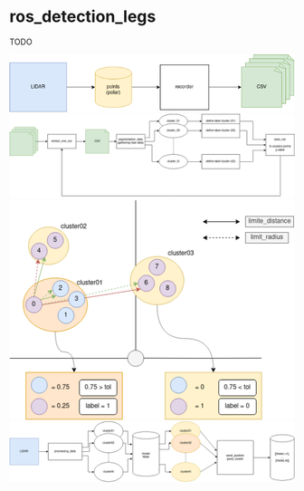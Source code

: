 # ros_detection_legs 

TODO 

![graph_data_acquisition](.doc/graph/data_acquisition.png)
![graph_processing](.doc/graph/prepocessing.png)
![graph_segmenation](.doc/graph/segmentation.png)
![graph_prediction](.doc/graph/prediction.png)

